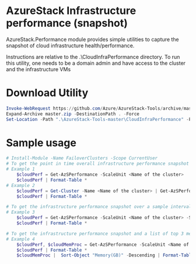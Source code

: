 # AzureStack Infrastructure performance (snapshot)
AzureStack.Performance module provides simple utilities to capture the snapshot of cloud infrastructure health/performance.

Instructions are relative to the .\CloudInfraPerformance directory.
To run this utility, one needs to be a domain admin and have access to the cluster and the infrastructure VMs

# Download Utility
```powershell
Invoke-WebRequest https://github.com/Azure/AzureStack-Tools/archive/master.zip -OutFile master.zip
Expand-Archive master.zip -DestinationPath . -Force
Set-Location -Path ".\AzureStack-Tools-master\CloudInfraPerformance" -PassThru
```

# Sample usage
```powershell
# Install-Module -Name FailoverClusters -Scope CurrentUser
# To get the point in time overall infrastructure performance snapshot
# Example 1
    $cloudPerf = Get-AzSPerformance -ScaleUnit <Name of the cluster>
    $cloudPerf | Format-Table * 
# Example 2
    $cloudPerf = Get-Cluster -Name <Name of the cluster> | Get-AzSPerformance
    $cloudPerf | Format-Table *

# To get the infrastructure performance snapshot over a sample interval of 60 seconds
# Example 3
    $cloudPerf = Get-AzSPerformance -ScaleUnit <Name of the cluster> -SampleInterval 1 -MaxSamples 60
    $cloudPerf | Format-Table *

# To get the infrastructure performance snapshot and a list of top 3 memory consuming processes from each infrastructure VM
# Example 4
    $cloudPerf, $cloudMemProc = Get-AzSPerformance -ScaleUnit <Name of the cluster> -TopResourceConsumingProcess
    $cloudPerf | Format-Table *
    $cloudMemProc |  Sort-Object "Memory(GB)" -Descending | Format-Table -Wrap
```

